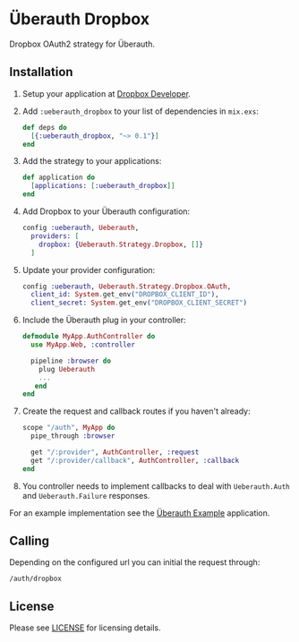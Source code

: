 # Überauth Dropbox

Dropbox OAuth2 strategy for Überauth.

## Installation

1. Setup your application at [Dropbox Developer](https://www.dropbox.com/developers/apps).

1. Add `:ueberauth_dropbox` to your list of dependencies in `mix.exs`:

    ```elixir
    def deps do
      [{:ueberauth_dropbox, "~> 0.1"}]
    end
    ```

1. Add the strategy to your applications:

    ```elixir
    def application do
      [applications: [:ueberauth_dropbox]]
    end
    ```

1. Add Dropbox to your Überauth configuration:

    ```elixir
    config :ueberauth, Ueberauth,
      providers: [
        dropbox: {Ueberauth.Strategy.Dropbox, []}
      ]
    ```

1.  Update your provider configuration:

    ```elixir
    config :ueberauth, Ueberauth.Strategy.Dropbox.OAuth,
      client_id: System.get_env("DROPBOX_CLIENT_ID"),
      client_secret: System.get_env("DROPBOX_CLIENT_SECRET")
    ```

1.  Include the Überauth plug in your controller:

    ```elixir
    defmodule MyApp.AuthController do
      use MyApp.Web, :controller

      pipeline :browser do
        plug Ueberauth
        ...
       end
    end
    ```

1.  Create the request and callback routes if you haven't already:

    ```elixir
    scope "/auth", MyApp do
      pipe_through :browser

      get "/:provider", AuthController, :request
      get "/:provider/callback", AuthController, :callback
    end
    ```

1. You controller needs to implement callbacks to deal with `Ueberauth.Auth` and `Ueberauth.Failure` responses.

For an example implementation see the [Überauth Example](https://github.com/ueberauth/ueberauth_example) application.

## Calling

Depending on the configured url you can initial the request through:

    /auth/dropbox

## License

Please see [LICENSE](https://github.com/ryotsu/ueberauth_dropbox/blob/master/LICENSE) for licensing details.

